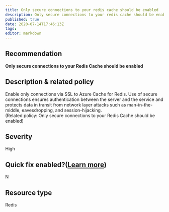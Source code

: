 ```yaml
---
title: Only secure connections to your redis cache should be enabled
description: Only secure connections to your redis cache should be enabled
published: true
date: 2020-07-14T17:46:13Z
tags:
editor: markdown
---
```


## Recommendation
**Only secure connections to your Redis Cache should be enabled**

## Description & related policy
Enable only connections via SSL to Azure Cache for Redis. Use of secure connections ensures authentication between the server and the service and protects data in transit from network layer attacks such as man-in-the-middle, eavesdropping, and session-hijacking.<br>(Related policy: Only secure connections to your Redis Cache should be enabled)

## Severity
High

## Quick fix enabled?([Learn more](https://docs.microsoft.com/azure/security-center/security-center-remediate-recommendations#recommendations-with-quick-fix-remediation))
N

## Resource type
Redis




